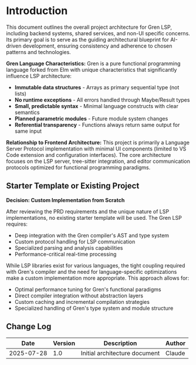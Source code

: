 # Introduction

This document outlines the overall project architecture for Gren LSP, including backend systems, shared services, and non-UI specific concerns. Its primary goal is to serve as the guiding architectural blueprint for AI-driven development, ensuring consistency and adherence to chosen patterns and technologies.

**Gren Language Characteristics:**
Gren is a pure functional programming language forked from Elm with unique characteristics that significantly influence LSP architecture:
- **Immutable data structures** - Arrays as primary sequential type (not lists)
- **No runtime exceptions** - All errors handled through Maybe/Result types
- **Small, predictable syntax** - Minimal language constructs with clear semantics
- **Planned parametric modules** - Future module system changes
- **Referential transparency** - Functions always return same output for same input

**Relationship to Frontend Architecture:**
This project is primarily a Language Server Protocol implementation with minimal UI components (limited to VS Code extension and configuration interfaces). The core architecture focuses on the LSP server, tree-sitter integration, and editor communication protocols optimized for functional programming paradigms.

## Starter Template or Existing Project

**Decision: Custom Implementation from Scratch**

After reviewing the PRD requirements and the unique nature of LSP implementations, no existing starter template will be used. The Gren LSP requires:

- Deep integration with the Gren compiler's AST and type system
- Custom protocol handling for LSP communication
- Specialized parsing and analysis capabilities
- Performance-critical real-time processing

While LSP libraries exist for various languages, the tight coupling required with Gren's compiler and the need for language-specific optimizations make a custom implementation more appropriate. This approach allows for:

- Optimal performance tuning for Gren's functional paradigms
- Direct compiler integration without abstraction layers
- Custom caching and incremental compilation strategies
- Specialized handling of Gren's type system and module structure

## Change Log

| Date | Version | Description | Author |
|------|---------|-------------|---------|
| 2025-07-28 | 1.0 | Initial architecture document | Claude |

